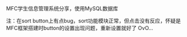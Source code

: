 MFC学生信息管理系统分享，使用MySQL数据库

注：在sort button上有点bug，sort功能模块正常，但点击没有反应，怀疑是MFC框架搭建时button的设置出现问题，重新设置就好了
OvO...
